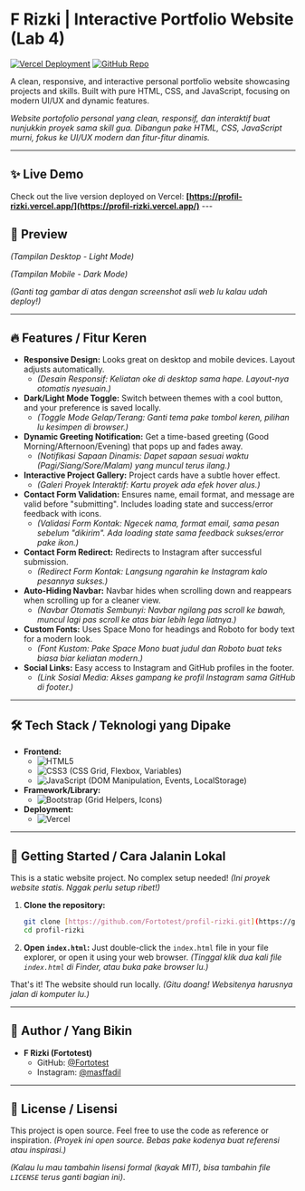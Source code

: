 # F Rizki | Interactive Portfolio Website (Lab 4)

[![Vercel Deployment](https://img.shields.io/badge/Vercel-Deployed-brightgreen?style=flat-square)](https://profil-rizki.vercel.app/) [![GitHub Repo](https://img.shields.io/badge/GitHub-Repo-blue?style=flat-square&logo=github)](https://github.com/Fortotest/profil-rizki)

A clean, responsive, and interactive personal portfolio website showcasing projects and skills. Built with pure HTML, CSS, and JavaScript, focusing on modern UI/UX and dynamic features.

*Website portofolio personal yang clean, responsif, dan interaktif buat nunjukkin proyek sama skill gua. Dibangun pake HTML, CSS, JavaScript murni, fokus ke UI/UX modern dan fitur-fitur dinamis.*

---

## ✨ Live Demo

Check out the live version deployed on Vercel:
**[https://profil-rizki.vercel.app/](https://profil-rizki.vercel.app/)** ---

## 📸 Preview


*(Tampilan Desktop - Light Mode)*


*(Tampilan Mobile - Dark Mode)*

*(Ganti tag gambar di atas dengan screenshot asli web lu kalau udah deploy!)*

---

## 🔥 Features / Fitur Keren

* **Responsive Design:** Looks great on desktop and mobile devices. Layout adjusts automatically.
    * *(Desain Responsif: Keliatan oke di desktop sama hape. Layout-nya otomatis nyesuain.)*
* **Dark/Light Mode Toggle:** Switch between themes with a cool button, and your preference is saved locally.
    * *(Toggle Mode Gelap/Terang: Ganti tema pake tombol keren, pilihan lu kesimpen di browser.)*
* **Dynamic Greeting Notification:** Get a time-based greeting (Good Morning/Afternoon/Evening) that pops up and fades away.
    * *(Notifikasi Sapaan Dinamis: Dapet sapaan sesuai waktu (Pagi/Siang/Sore/Malam) yang muncul terus ilang.)*
* **Interactive Project Gallery:** Project cards have a subtle hover effect.
    * *(Galeri Proyek Interaktif: Kartu proyek ada efek hover alus.)*
* **Contact Form Validation:** Ensures name, email format, and message are valid before "submitting". Includes loading state and success/error feedback with icons.
    * *(Validasi Form Kontak: Ngecek nama, format email, sama pesan sebelum "dikirim". Ada loading state sama feedback sukses/error pake ikon.)*
* **Contact Form Redirect:** Redirects to Instagram after successful submission.
    * *(Redirect Form Kontak: Langsung ngarahin ke Instagram kalo pesannya sukses.)*
* **Auto-Hiding Navbar:** Navbar hides when scrolling down and reappears when scrolling up for a cleaner view.
    * *(Navbar Otomatis Sembunyi: Navbar ngilang pas scroll ke bawah, muncul lagi pas scroll ke atas biar lebih lega liatnya.)*
* **Custom Fonts:** Uses Space Mono for headings and Roboto for body text for a modern look.
    * *(Font Kustom: Pake Space Mono buat judul dan Roboto buat teks biasa biar keliatan modern.)*
* **Social Links:** Easy access to Instagram and GitHub profiles in the footer.
    * *(Link Sosial Media: Akses gampang ke profil Instagram sama GitHub di footer.)*

---

## 🛠️ Tech Stack / Teknologi yang Dipake

* **Frontend:**
    * ![HTML5](https://img.shields.io/badge/HTML5-E34F26?style=flat-square&logo=html5&logoColor=white)
    * ![CSS3](https://img.shields.io/badge/CSS3-1572B6?style=flat-square&logo=css3&logoColor=white) (CSS Grid, Flexbox, Variables)
    * ![JavaScript](https://img.shields.io/badge/JavaScript-F7DF1E?style=flat-square&logo=javascript&logoColor=black) (DOM Manipulation, Events, LocalStorage)
* **Framework/Library:**
    * ![Bootstrap](https://img.shields.io/badge/Bootstrap-563D7C?style=flat-square&logo=bootstrap&logoColor=white) (Grid Helpers, Icons)
* **Deployment:**
    * ![Vercel](https://img.shields.io/badge/Vercel-000000?style=flat-square&logo=vercel&logoColor=white)

---

## 🚀 Getting Started / Cara Jalanin Lokal

This is a static website project. No complex setup needed!
*(Ini proyek website statis. Nggak perlu setup ribet!)*

1.  **Clone the repository:**
    ```bash
    git clone [https://github.com/Fortotest/profil-rizki.git](https://github.com/Fortotest/profil-rizki.git)
    cd profil-rizki
    ```
2.  **Open `index.html`:** Just double-click the `index.html` file in your file explorer, or open it using your web browser.
    *(Tinggal klik dua kali file `index.html` di Finder, atau buka pake browser lu.)*

That's it! The website should run locally.
*(Gitu doang! Websitenya harusnya jalan di komputer lu.)*

---

## 👤 Author / Yang Bikin

* **F Rizki (Fortotest)**
    * GitHub: [@Fortotest](https://github.com/Fortotest)
    * Instagram: [@masffadil](https://www.instagram.com/masffadil/)

---

## 📄 License / Lisensi

This project is open source. Feel free to use the code as reference or inspiration.
*(Proyek ini open source. Bebas pake kodenya buat referensi atau inspirasi.)*

*(Kalau lu mau tambahin lisensi formal (kayak MIT), bisa tambahin file `LICENSE` terus ganti bagian ini)*.
